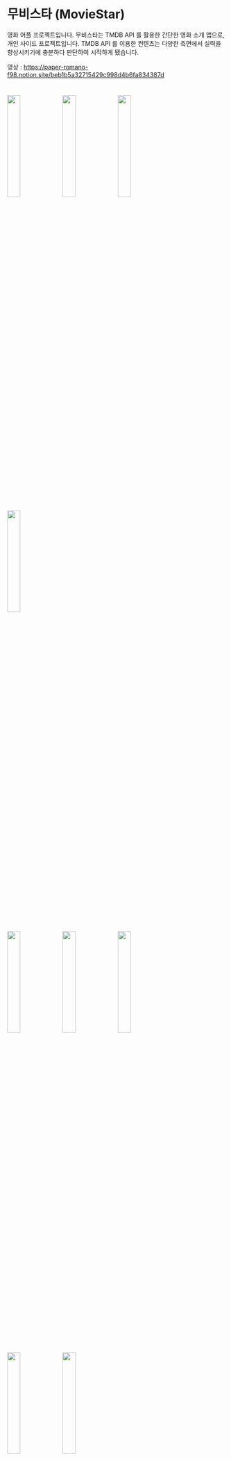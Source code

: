 # 무비스타 (MovieStar)
영화 어플 프로젝트입니다.  무비스타는 TMDB API 를 활용한 간단한 영화 소개 앱으로, 개인 사이드 프로젝트입니다.
TMDB API 를 이용한 컨텐츠는 다양한 측면에서 실력을 향상시키기에 충분하다 판단하여 시작하게 됐습니다. 

영상 : https://paper-romano-f98.notion.site/beb1b5a32715429c998d4b6fa834387d

#
<p alight="left">
  <img src="https://github.com/EulerCauchyEquation/MovieApp/assets/46746599/b928fcb8-7c6d-4f8b-b5ba-d51922f2f05f" width="24.5%" />
  <img src="https://github.com/EulerCauchyEquation/MovieApp/assets/46746599/6539fd72-e292-46df-93a8-fd312c546947" width="24.5%" />
  <img src="https://github.com/EulerCauchyEquation/MovieApp/assets/46746599/8d11f034-5708-480f-8e1f-4c2c07287bce" width="24.5%" />
  <img src="https://github.com/EulerCauchyEquation/MovieApp/assets/46746599/49456741-d2b4-4d4e-a297-60113d56c894" width="24.5%" />
</p>

<p alight="left">
  <img src="https://github.com/EulerCauchyEquation/MovieApp/assets/46746599/bbb6eebd-33ea-4de8-973b-f2e95ef42daa" width="24.5%" />
  <img src="https://github.com/EulerCauchyEquation/MovieApp/assets/46746599/8af1279d-24c0-46b7-8c2a-949f091afc26" width="24.5%" />
  <img src="https://github.com/EulerCauchyEquation/MovieApp/assets/46746599/3a83c4ec-a48b-44f8-a18e-feceb27867af" width="24.5%" />
</p>

<p alight="left">
  <img src="https://github.com/EulerCauchyEquation/MovieApp/assets/46746599/bec92649-03cd-42db-bf6d-f996840d9afa" width="24.5%" />
  <img src="https://github.com/EulerCauchyEquation/MovieApp/assets/46746599/0664451a-9928-4d5e-a062-4e97b065638f" width="24.5%" />
</p>


#
![navi_graph](https://github.com/EulerCauchyEquation/MovieApp/assets/46746599/bd356a53-4cb1-4f54-8530-b09c6a4b02f9)

# 환경
* min sdk : 26
* max sdk : 33
* IDE Version : Flamingo 2022.2.1

# 기술스택
* Coroutine
* Room
* Hilt
* MVVM Pattern
* Navigation
* Firebase (Authentication, Firestore)

# Open API
* TMDB API

# Firestore
![Firestore](https://github.com/EulerCauchyEquation/MovieApp/assets/46746599/26ef0566-c354-4fbf-bbca-bbf345e3c362)

